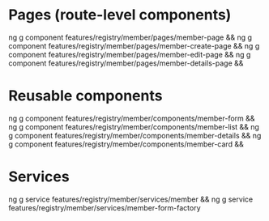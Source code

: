 # Pages (route-level components)
ng g component features/registry/member/pages/member-page &&
ng g component features/registry/member/pages/member-create-page &&
ng g component features/registry/member/pages/member-edit-page &&
ng g component features/registry/member/pages/member-details-page &&

# Reusable components
ng g component features/registry/member/components/member-form &&
ng g component features/registry/member/components/member-list &&
ng g component features/registry/member/components/member-details &&
ng g component features/registry/member/components/member-card &&

# Services
ng g service features/registry/member/services/member &&
ng g service features/registry/member/services/member-form-factory

